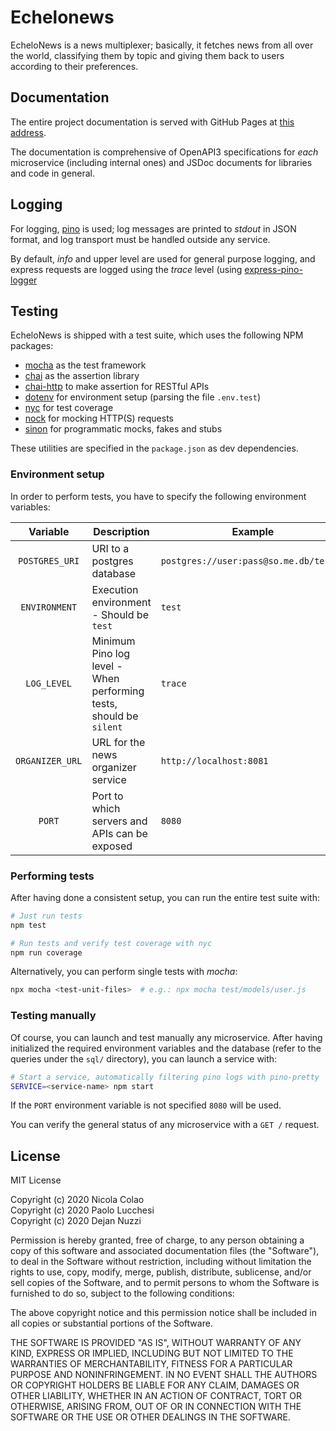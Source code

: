 # Echelonews

EcheloNews is a news multiplexer; basically, it fetches news from all over the
world, classifying them by topic and giving them back to users according to
their preferences.

## Documentation

The entire project documentation is served with GitHub Pages at
[this address](https://Nicolac84.github.io/echelonews).

The documentation is comprehensive of OpenAPI3 specifications for _each_
microservice (including internal ones) and JSDoc documents for libraries and
code in general.

## Logging

For logging, [pino](https://getpino.io) is used; log messages are printed to
_stdout_ in JSON format, and log transport must be handled outside any service.

By default, _info_ and upper level are used for general purpose logging, and
express requests are logged using the _trace_ level (using
[express-pino-logger](https://www.npmjs.com/package/express-pino-logger)

## Testing

EcheloNews is shipped with a test suite, which uses the following NPM packages:

* [mocha](https://mochajs.org/) as the test framework
* [chai](https://www.chaijs.com/) as the assertion library
* [chai-http](https://www.chaijs.com/plugins/chai-http/) to make assertion for
RESTful APIs
* [dotenv](https://github.com/motdotla/dotenv) for environment setup (parsing
the file `.env.test`)
* [nyc](https://istanbul.js.org/) for test coverage
* [nock](https://www.npmjs.com/package/nock) for mocking HTTP(S) requests
* [sinon](https://sinonjs.org/) for programmatic mocks, fakes and stubs

These utilities are specified in the `package.json` as dev dependencies.

### Environment setup

In order to perform tests, you have to specify the following environment
variables:

**Variable** | **Description** | **Example**
:-:|---|---
`POSTGRES_URI` | URI to a postgres database | `postgres://user:pass@so.me.db/testdb`
`ENVIRONMENT` | Execution environment - Should be `test` | `test`
`LOG_LEVEL` | Minimum Pino log level - When performing tests, should be `silent` | `trace`
`ORGANIZER_URL` | URL for the news organizer service | `http://localhost:8081`
`PORT` | Port to which servers and APIs can be exposed | `8080`

### Performing tests

After having done a consistent setup, you can run the entire test suite with:

```sh
# Just run tests
npm test 

# Run tests and verify test coverage with nyc
npm run coverage
```

Alternatively, you can perform single tests with _mocha_:

```sh
npx mocha <test-unit-files>  # e.g.: npx mocha test/models/user.js
```

### Testing manually

Of course, you can launch and test manually any microservice. After having
initialized the required environment variables and the database (refer to the
queries under the `sql/` directory), you can launch a service with:

```sh
# Start a service, automatically filtering pino logs with pino-pretty
SERVICE=<service-name> npm start
```

If the `PORT` environment variable is not specified `8080` will be used.

You can verify the general status of any microservice with a `GET /` request.


## License

MIT License

Copyright (c) 2020 Nicola Colao  
Copyright (c) 2020 Paolo Lucchesi  
Copyright (c) 2020 Dejan Nuzzi

Permission is hereby granted, free of charge, to any person obtaining a copy
of this software and associated documentation files (the "Software"), to deal
in the Software without restriction, including without limitation the rights
to use, copy, modify, merge, publish, distribute, sublicense, and/or sell
copies of the Software, and to permit persons to whom the Software is
furnished to do so, subject to the following conditions:

The above copyright notice and this permission notice shall be included in all
copies or substantial portions of the Software.

THE SOFTWARE IS PROVIDED "AS IS", WITHOUT WARRANTY OF ANY KIND, EXPRESS OR
IMPLIED, INCLUDING BUT NOT LIMITED TO THE WARRANTIES OF MERCHANTABILITY,
FITNESS FOR A PARTICULAR PURPOSE AND NONINFRINGEMENT. IN NO EVENT SHALL THE
AUTHORS OR COPYRIGHT HOLDERS BE LIABLE FOR ANY CLAIM, DAMAGES OR OTHER
LIABILITY, WHETHER IN AN ACTION OF CONTRACT, TORT OR OTHERWISE, ARISING FROM,
OUT OF OR IN CONNECTION WITH THE SOFTWARE OR THE USE OR OTHER DEALINGS IN THE
SOFTWARE.
